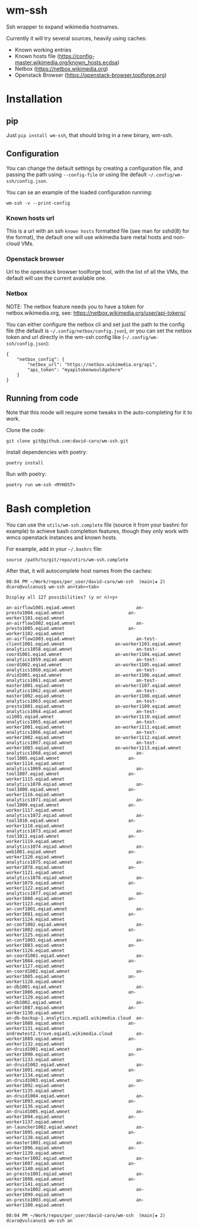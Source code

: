 # wm-ssh

Ssh wrapper to expand wikimedia hostnames.

Currently it will try several sources, heavily using caches:
* Known working entries
* Known hosts file (https://config-master.wikimedia.org/known_hosts.ecdsa)
* Netbox (https://netbox.wikimedia.org)
* Openstack Browser (https://openstack-browser.toolforge.org)

# Installation
## pip

Just `pip install wm-ssh`, that should bring in a new binary, wm-ssh.

## Configuration
You can change the default settings by creating a configuration file, and passing the path using
`--config-file` or using the default `~/.config/wm-ssh/config.json`.

You can se an example of the loaded configuration running:
```
wm-ssh -v --print-config
```

### Known hosts url
This is a url with an ssh `known hosts` formatted file (see man for sshd(8) for the format), the
default one will use wikimedia bare metal hosts and non-cloud VMs.

### Openstack browser
Url to the openstack browser toolforge tool, with the list of all the VMs, the default will use
the current available one.


### Netbox
NOTE: The netbox feature needs you to have a token for netbox.wikimedia.org, see:
    https://netbox.wikimedia.org/user/api-tokens/

You can either configure the netbox cli and set just the path to the config file (the default is
`~/.config/netbox/config.json`), or you can set the netbox token and url directly  in the wm-ssh
config like (`~/.config/wm-ssh/config.json`):
```
{
    "netbox_config": {
        "netbox_url": "https://netbox.wikimedia.org/api",
        "api_token": "myapitokenwouldgohere"
    }
}
```

## Running from code

Note that this mode will require some tweaks in the auto-completing for it to work.

Clone the code:
```
git clone git@github.com:david-caro/wm-ssh.git
```

Install dependencies with poetry:
```
poetry install
```

Run with poetry:
```
poetry run wm-ssh <MYHOST>
```


# Bash completion

You can use the `utils/wm-ssh.complete` file (source it from your bashrc for example) to achieve bash completion features,
though they only work with wmcs openstack instances and known hosts.

For example, add in your `~/.bashrc` file:
```
source /path/to/git/repo/utirs/wm-ssh.complete
```

After that, it will autocomplete host names from the caches:
```
08:04 PM ~/Work/repos/per_user/david-caro/wm-ssh  (main|✚ 2)
dcaro@vulcanus$ wm-ssh an<tab><tab>

Display all 127 possibilities? (y or n)<y>

an-airflow1001.eqiad.wmnet                       an-presto1004.eqiad.wmnet                        an-worker1101.eqiad.wmnet
an-airflow1002.eqiad.wmnet                       an-presto1005.eqiad.wmnet                        an-worker1102.eqiad.wmnet
an-airflow1003.eqiad.wmnet                       an-test-client1001.eqiad.wmnet                   an-worker1103.eqiad.wmnet
analytics1058.eqiad.wmnet                        an-test-coord1001.eqiad.wmnet                    an-worker1104.eqiad.wmnet
analytics1059.eqiad.wmnet                        an-test-coord1002.eqiad.wmnet                    an-worker1105.eqiad.wmnet
analytics1060.eqiad.wmnet                        an-test-druid1001.eqiad.wmnet                    an-worker1106.eqiad.wmnet
analytics1061.eqiad.wmnet                        an-test-master1001.eqiad.wmnet                   an-worker1107.eqiad.wmnet
analytics1062.eqiad.wmnet                        an-test-master1002.eqiad.wmnet                   an-worker1108.eqiad.wmnet
analytics1063.eqiad.wmnet                        an-test-presto1001.eqiad.wmnet                   an-worker1109.eqiad.wmnet
analytics1064.eqiad.wmnet                        an-test-ui1001.eqiad.wmnet                       an-worker1110.eqiad.wmnet
analytics1065.eqiad.wmnet                        an-test-worker1001.eqiad.wmnet                   an-worker1111.eqiad.wmnet
analytics1066.eqiad.wmnet                        an-test-worker1002.eqiad.wmnet                   an-worker1112.eqiad.wmnet
analytics1067.eqiad.wmnet                        an-test-worker1003.eqiad.wmnet                   an-worker1113.eqiad.wmnet
analytics1068.eqiad.wmnet                        an-tool1005.eqiad.wmnet                          an-worker1114.eqiad.wmnet
analytics1069.eqiad.wmnet                        an-tool1007.eqiad.wmnet                          an-worker1115.eqiad.wmnet
analytics1070.eqiad.wmnet                        an-tool1008.eqiad.wmnet                          an-worker1116.eqiad.wmnet
analytics1071.eqiad.wmnet                        an-tool1009.eqiad.wmnet                          an-worker1117.eqiad.wmnet
analytics1072.eqiad.wmnet                        an-tool1010.eqiad.wmnet                          an-worker1118.eqiad.wmnet
analytics1073.eqiad.wmnet                        an-tool1011.eqiad.wmnet                          an-worker1119.eqiad.wmnet
analytics1074.eqiad.wmnet                        an-web1001.eqiad.wmnet                           an-worker1120.eqiad.wmnet
analytics1075.eqiad.wmnet                        an-worker1078.eqiad.wmnet                        an-worker1121.eqiad.wmnet
analytics1076.eqiad.wmnet                        an-worker1079.eqiad.wmnet                        an-worker1122.eqiad.wmnet
analytics1077.eqiad.wmnet                        an-worker1080.eqiad.wmnet                        an-worker1123.eqiad.wmnet
an-conf1001.eqiad.wmnet                          an-worker1081.eqiad.wmnet                        an-worker1124.eqiad.wmnet
an-conf1002.eqiad.wmnet                          an-worker1082.eqiad.wmnet                        an-worker1125.eqiad.wmnet
an-conf1003.eqiad.wmnet                          an-worker1083.eqiad.wmnet                        an-worker1126.eqiad.wmnet
an-coord1001.eqiad.wmnet                         an-worker1084.eqiad.wmnet                        an-worker1127.eqiad.wmnet
an-coord1002.eqiad.wmnet                         an-worker1085.eqiad.wmnet                        an-worker1128.eqiad.wmnet
an-db1001.eqiad.wmnet                            an-worker1086.eqiad.wmnet                        an-worker1129.eqiad.wmnet
an-db1002.eqiad.wmnet                            an-worker1087.eqiad.wmnet                        an-worker1130.eqiad.wmnet
an-db-backup-1.analytics.eqiad1.wikimedia.cloud  an-worker1088.eqiad.wmnet                        an-worker1131.eqiad.wmnet
andrewtest2.trove.eqiad1.wikimedia.cloud         an-worker1089.eqiad.wmnet                        an-worker1132.eqiad.wmnet
an-druid1001.eqiad.wmnet                         an-worker1090.eqiad.wmnet                        an-worker1133.eqiad.wmnet
an-druid1002.eqiad.wmnet                         an-worker1091.eqiad.wmnet                        an-worker1134.eqiad.wmnet
an-druid1003.eqiad.wmnet                         an-worker1092.eqiad.wmnet                        an-worker1135.eqiad.wmnet
an-druid1004.eqiad.wmnet                         an-worker1093.eqiad.wmnet                        an-worker1136.eqiad.wmnet
an-druid1005.eqiad.wmnet                         an-worker1094.eqiad.wmnet                        an-worker1137.eqiad.wmnet
an-launcher1002.eqiad.wmnet                      an-worker1095.eqiad.wmnet                        an-worker1138.eqiad.wmnet
an-master1001.eqiad.wmnet                        an-worker1096.eqiad.wmnet                        an-worker1139.eqiad.wmnet
an-master1002.eqiad.wmnet                        an-worker1097.eqiad.wmnet                        an-worker1140.eqiad.wmnet
an-presto1001.eqiad.wmnet                        an-worker1098.eqiad.wmnet                        an-worker1141.eqiad.wmnet
an-presto1002.eqiad.wmnet                        an-worker1099.eqiad.wmnet
an-presto1003.eqiad.wmnet                        an-worker1100.eqiad.wmnet

08:04 PM ~/Work/repos/per_user/david-caro/wm-ssh  (main|✚ 2)
dcaro@vulcanus$ wm-ssh an
```

